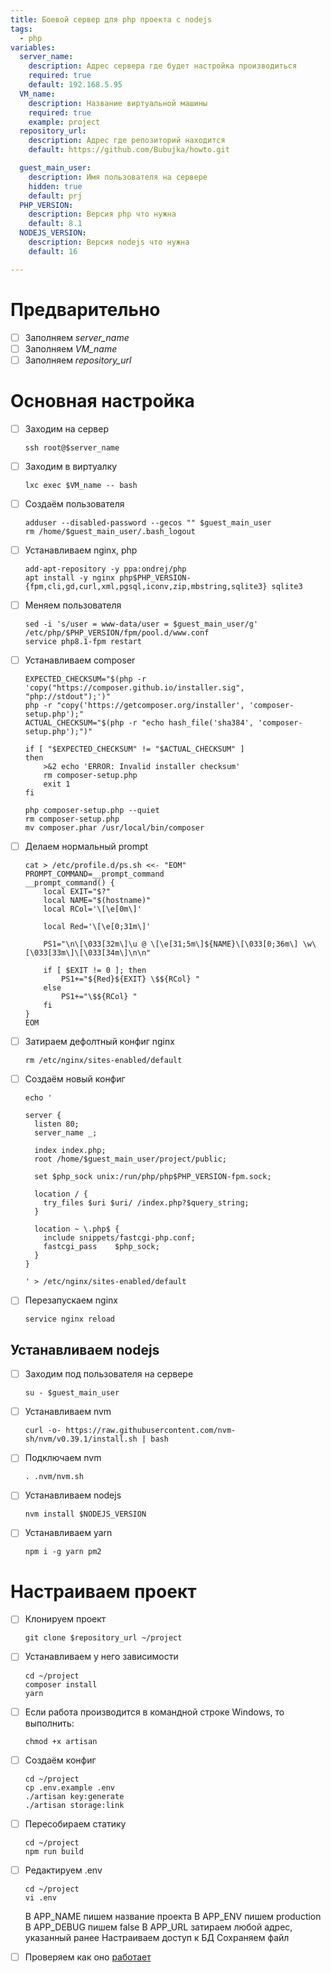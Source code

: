 ```yaml
---
title: Боевой сервер для php проекта с nodejs
tags:
  - php
variables:
  server_name:
    description: Адрес сервера где будет настройка производиться
    required: true
    default: 192.168.5.95
  VM_name:
    description: Название виртуальной машины
    required: true
    example: project
  repository_url:
    description: Адрес где репозиторий находится
    default: https://github.com/Bubujka/howto.git

  guest_main_user:
    description: Имя пользователя на сервере
    hidden: true
    default: prj
  PHP_VERSION:
    description: Версия php что нужна
    default: 8.1
  NODEJS_VERSION:
    description: Версия nodejs что нужна
    default: 16

---
```


# Предварительно
- [ ] Заполняем <var>server_name</var>
- [ ] Заполняем <var>VM_name</var>
- [ ] Заполняем <var>repository_url</var>

# Основная настройка

- [ ] Заходим на сервер

  ```
  ssh root@$server_name
  ```
- [ ] Заходим в виртуалку

  ```
  lxc exec $VM_name -- bash  
  ```

- [ ] Создаём пользователя

  ```
  adduser --disabled-password --gecos "" $guest_main_user
  rm /home/$guest_main_user/.bash_logout
  ```

- [ ] Устанавливаем nginx, php

  ```
  add-apt-repository -y ppa:ondrej/php
  apt install -y nginx php$PHP_VERSION-{fpm,cli,gd,curl,xml,pgsql,iconv,zip,mbstring,sqlite3} sqlite3
  ```

- [ ] Меняем пользователя

  ```
  sed -i 's/user = www-data/user = $guest_main_user/g' /etc/php/$PHP_VERSION/fpm/pool.d/www.conf
  service php8.1-fpm restart
  ```

- [ ] Устанавливаем composer

  ```
  EXPECTED_CHECKSUM="$(php -r 'copy("https://composer.github.io/installer.sig", "php://stdout");')"
  php -r "copy('https://getcomposer.org/installer', 'composer-setup.php');"
  ACTUAL_CHECKSUM="$(php -r "echo hash_file('sha384', 'composer-setup.php');")"

  if [ "$EXPECTED_CHECKSUM" != "$ACTUAL_CHECKSUM" ]
  then
      >&2 echo 'ERROR: Invalid installer checksum'
      rm composer-setup.php
      exit 1
  fi

  php composer-setup.php --quiet
  rm composer-setup.php
  mv composer.phar /usr/local/bin/composer
  ```

- [ ] Делаем нормальный prompt

  ```
  cat > /etc/profile.d/ps.sh <<- "EOM"
  PROMPT_COMMAND=__prompt_command
  __prompt_command() {
      local EXIT="$?"
      local NAME="$(hostname)"
      local RCol='\[\e[0m\]'

      local Red='\[\e[0;31m\]'

      PS1="\n\[\033[32m\]\u @ \[\e[31;5m\]${NAME}\[\033[0;36m\] \w\[\033[33m\]\[\033[34m\]\n\n"

      if [ $EXIT != 0 ]; then
          PS1+="${Red}${EXIT} \$${RCol} "
      else
          PS1+="\$${RCol} "
      fi
  }
  EOM
  ```

- [ ] Затираем дефолтный конфиг nginx

  ```
  rm /etc/nginx/sites-enabled/default
  ```

- [ ] Создаём новый конфиг

  ```
  echo '

  server {
    listen 80;
    server_name _;

    index index.php;
    root /home/$guest_main_user/project/public;

    set $php_sock unix:/run/php/php$PHP_VERSION-fpm.sock;

    location / {
      try_files $uri $uri/ /index.php?$query_string;
    }

    location ~ \.php$ {
      include snippets/fastcgi-php.conf;
      fastcgi_pass    $php_sock;
    }
  }

  ' > /etc/nginx/sites-enabled/default
  ```

- [ ] Перезапускаем nginx

  ```
  service nginx reload
  ```


## Устанавливаем nodejs

- [ ] Заходим под пользователя на сервере

  ```
  su - $guest_main_user
  ```

- [ ] Устанавливаем nvm

  ```
  curl -o- https://raw.githubusercontent.com/nvm-sh/nvm/v0.39.1/install.sh | bash
  ```

- [ ] Подключаем nvm

  ```
  . .nvm/nvm.sh
  ```

- [ ] Устанавливаем nodejs

  ```
  nvm install $NODEJS_VERSION
  ```

- [ ] Устанавливаем yarn

  ```
  npm i -g yarn pm2
  ```

# Настраиваем проект

- [ ] Клонируем проект

  ```
  git clone $repository_url ~/project
  ```

- [ ] Устанавливаем у него зависимости

  ```
  cd ~/project
  composer install
  yarn
  ```

- [ ] Если работа производится в командной строке Windows, то выполнить:

  ```
  chmod +x artisan
  ```

- [ ] Создаём конфиг

  ```
  cd ~/project
  cp .env.example .env
  ./artisan key:generate
  ./artisan storage:link
  ```
- [ ] Пересобираем статику

  ```
  cd ~/project
  npm run build
  ```

- [ ] Редактируем .env

  ```
  cd ~/project
  vi .env
  ```
  В APP_NAME пишем название проекта
  В APP_ENV пишем production
  В APP_DEBUG пишем false
  В APP_URL затираем любой адрес, указанный ранее
  Настраиваем доступ к БД
  Сохраняем файл

- [ ] Проверяем как оно [работает](http://$server_name)
